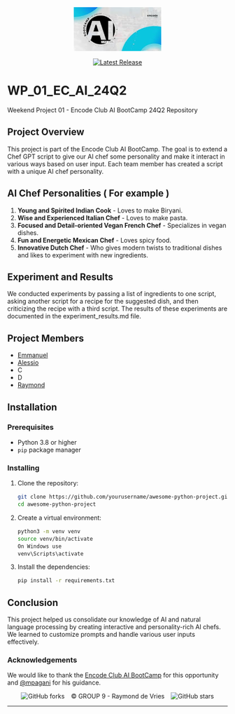 <div align="center">
<img src="BC.jpeg" height="100">
</div>
<div align="center">

[![Latest Release](https://img.shields.io/badge/Latest%20Version-0.0.1-blue?logo=github)](https://github.com/90barricade93/WP_01_EC_AI_24Q2/commits/main)
</div>

# WP_01_EC_AI_24Q2
Weekend Project 01 - Encode Club AI BootCamp 24Q2 Repository
## Project Overview
This project is part of the Encode Club AI BootCamp. The goal is to extend a Chef GPT script to give our AI chef some personality and make it interact in various ways based on user input. Each team member has created a script with a unique AI chef personality.

## AI Chef Personalities ( For example )
1. **Young and Spirited Indian Cook** - Loves to make Biryani.
2. **Wise and Experienced Italian Chef** - Loves to make pasta.
3. **Focused and Detail-oriented Vegan French Chef** - Specializes in vegan dishes.
4. **Fun and Energetic Mexican Chef** - Loves spicy food.
5. **Innovative Dutch Chef** - Who gives modern twists to traditional dishes and likes to experiment with new ingredients.

## Experiment and Results
We conducted experiments by passing a list of ingredients to one script, asking another script for a recipe for the suggested dish, and then criticizing the recipe with a third script. The results of these experiments are documented in the experiment_results.md file.

## Project Members
- [Emmanuel](https://github.com/codehouze)
- [Alessio](https://github.com/AlessioChen)
- C
- D
- [Raymond](https://github.com/90barricade93/)

## Installation

### Prerequisites
- Python 3.8 or higher
- `pip` package manager

### Installing
1. Clone the repository:
    ```sh
    git clone https://github.com/yourusername/awesome-python-project.git
    cd awesome-python-project
    ```

2. Create a virtual environment:
    ```sh
    python3 -m venv venv
    source venv/bin/activate
    On Windows use 
    venv\Scripts\activate
    ```

3. Install the dependencies:
    ```sh
    pip install -r requirements.txt
    ```

## Conclusion 
This project helped us consolidate our knowledge of AI and natural language processing by creating interactive and personality-rich AI chefs. We learned to customize prompts and handle various user inputs effectively.

### Acknowledgements
We would like to thank the [Encode Club AI BootCamp](https://github.com/Encode-Club-AI-Bootcamp) for this opportunity and [@mpagani](https://github.com/MatheusDaros) for his guidance.

<div align="center">

![GitHub forks](https://img.shields.io/github/forks/90barricade93/WP_01_EC_AI_24Q2) &ensp; © GROUP 9 - Raymond de Vries &ensp; ![GitHub stars](https://img.shields.io/github/stars/90barricade93/WP_01_EC_AI_24Q2) 

</div>

--------
